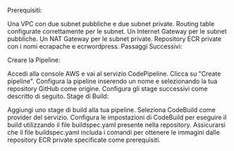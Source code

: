 Prerequisiti:

Una VPC con due subnet pubbliche e due subnet private.
Routing table configurate correttamente per le subnet.
Un Internet Gateway per le subnet pubbliche.
Un NAT Gateway per le subnet private.
Repository ECR private con i nomi ecrapache e ecrwordpress.
Passaggi Successivi:

Creare la Pipeline:

Accedi alla console AWS e vai al servizio CodePipeline.
Clicca su "Create pipeline".
Configura la pipeline inserendo un nome e selezionando la tua repository GitHub come origine.
Configura gli stage successivi come descritto di seguito.
Stage di Build:

Aggiungi uno stage di build alla tua pipeline.
Seleziona CodeBuild come provider del servizio.
Configura le impostazioni di CodeBuild per eseguire il build utilizzando il file buildspec.yaml presente nella repository.
Assicurarsi che il file buildspec.yaml includa i comandi per ottenere le immagini dalle repository ECR private specificate come prerequisiti.
